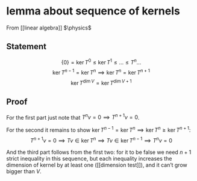 # lemma about sequence of kernels
From [[linear algebra]]
$\physics$
## Statement
$$\{ 0 \} = \ker T^{0} \leqslant \ker T^{1} \leqslant \dots \leqslant T^{n} \dots$$
$$\ker T^{n-1} = \ker T^{n} \implies \ker T^{n} = \ker T^{n+1}$$
$$\ker T^{\dim V} = \ker T^{\dim V+1}$$

## Proof
For the first part just note that $T^{n} v = 0 \implies T^{n+1} v = 0$.

For the second it remains to show $\ker T^{n-1} = \ker T^{n} \implies \ker T^{n} \geqslant \ker T^{n+1}$:
$$T^{n+1}v = 0 \implies Tv \in \ker T^{n} \implies Tv \in \ker T^{n-1} \implies T^{n}v = 0$$

And the third part follows from the first two: for it to be false we need $n+1$ strict inequality in this sequence, but each inequality increases the dimension of kernel by at least one ([[dimension test]]), and it can’t grow bigger than $V$.